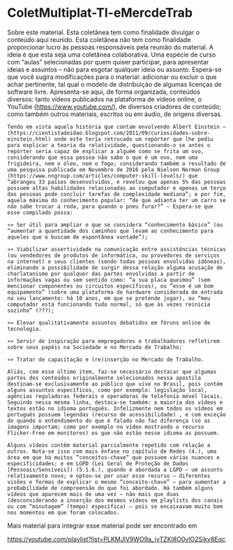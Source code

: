 # ColetMultiplat-TI-eMercdeTrab

Sobre este material.	Esta coletânea tem como finalidade divulgar o conteúdo aqui reunido.  Esta coletânea não tem como finalidade proporcionar lucro às pessoas responsáveis pela reunião do material. A ideia é que esta seja uma coletânea colaborativa. Uma espécie de curso com “aulas” selecionadas por quem quiser participar, para apresentar ideias e assuntos – não para esgotar qualquer ideia ou assunto. Espera-se que você sugira modificações para o material: adicionar ou excluir o que achar pertinente, tal qual o modelo de distribuição de algumas licenças de software livre. Apresenta-se aqui, de forma organizada, conteúdos diversos: tanto vídeos publicados na plataforma de vídeos online, o YouTube (https://www.youtube.com/), de diversos criadores de conteúdo; como também outros materiais, escritos ou em áudio, de origens diversas.

	Tendo em vista aquela história que contam envolvendo Albert Einstein –  (https://cientistadoidao.blogspot.com/2011/09/curiosidades-sobre-einstein.html) onde este teria retrucado um repórter que lhe pediu para explicar a teoria da relatividade, questionando-o se antes o repórter seria capaz de explicar a alguém como se frita um ovo, considerando que essa pessoa não sabe o que é um ovo, nem uma frigideira, nem o óleo, nem o fogo; considerando também o resultado de uma pesquisa publicada em Novembro de 2016 pela Nielsen Norman Group (https://www.nngroup.com/articles/computer-skill-levels/) que “abrangeu 33 países desenvolvidos, e revelou que apenas 5% das pessoas possuem altas habilidades relacionadas ao computador e apenas um terço das pessoas pode concluir tarefas de complexidade mediana”; e por fim, aquela máxima do conhecimento popular: “de que adianta ter um carro se não sabe trocar a roda, para quando o pneu furar?” – Espera-se que esse compilado possa:

	»» Ser útil para ampliar o que se considera “conhecimento básico” (ou “aumentar a quantidade dos caminhos que levam ao conhecimento para aqueles que o buscam de espontânea vontade”);

	»» Viabilizar assertividade na comunicação entre assistências técnicas (ou vendedores de produtos de informática, ou provedores de serviços na internet) e seus clientes (sendo todas pessoas envolvidas idôneas), eliminando a possibilidade de surgir dessa relação alguma acusação de charlatanismo por qualquer das partes envolvidas a partir de informações vagas ou sem sentido como: “a sua placa queimou” (sem mencionar componentes ou circuitos específicos), ou “esse é um bom equipamento” (sobre uma plataforma de hardware considerada de entrada no seu lançamento: há 10 anos, em que se pretende jogar), ou “meu computador está funcionando tudo normal, só que às vezes reinicia sozinho” (???);

	»» Elevar qualitativamente assuntos debatidos em fóruns online de tecnologia.

	»» Servir de inspiração para empregadores e trabalhadores refletirem sobre seus papéis na Sociedade e no Mercado de Trabalho;

	»» Tratar de capacitação e (re)inserção no Mercado de Trabalho.

	Aliás, com esse último item, faz-se necessário destacar que algumas partes dos conteúdos originalmente selecionados nessa apostila destinam-se exclusivamente ao público que vive no Brasil, pois contém alguns assuntos específicos, como por exemplo: legislação local, agências reguladoras federais e operadoras de telefonia móvel locais. Seguindo nessa mesma linha, destaca-se também: a maioria dos vídeos e textos estão no idioma português. Infelizmente nem todos os vídeos em português possuem legendas (recurso de acessibilidade) , e com exceção de quando o entendimento do que é falado não faz diferença (só as imagens importam; como por exemplo no vídeo mostrando o recurso Flicker-Free em monitores) os que não estão nesse idioma as possuem.

	Alguns vídeos contêm material parcialmente repetido com relação a outros. Nota-se isso com mais ênfase no capítulo de Redes (4.), uma área em que há muitos “conceitos-chave” que possuem várias nuances e especificidades; e em LGPD (Lei Geral de Proteção de Dados [Pessoais/Sensíveis]) (5.1.6.), quando é abordada a LGPD – um assunto relativamente novo; e optou-se por usar esse recurso – diferentes visões e formas de explicar o mesmo “conceito-chave” – para aumentar a probabilidade de compreensão do que foi abordado. Há também alguns vídeos que aparecem mais de uma vez – não mais que duas (desconsiderando a inserção dos mesmos vídeos em playlists dos canais ou com “minutagem” (tempo) específica) – pois se encaixavam muito bem nos momentos em que foram colocados.


Mais material para integrar esse material pode ser encontrado em

https://youtube.com/playlist?list=PLKMJlV9WO9a_jyTZKI8O0vlO2Sikv8Eqc